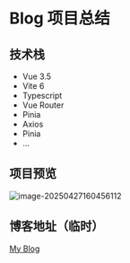 # Blog 项目总结

## 技术栈
- Vue 3.5
- Vite 6
- Typescript
- Vue Router
- Pinia
- Axios
- Pinia
- ...

## 项目预览

![image-20250427160456112](https://cdn.jsdelivr.net/gh/wangruichuan/images@main/2024/image-20250427160456112.png)

## 博客地址（临时）
[My Blog](http://101.42.50.179:3100) 
